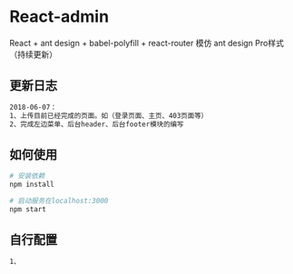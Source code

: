 # React-admin
React + ant design + babel-polyfill + react-router 模仿 ant design Pro样式（持续更新）

## 更新日志

``` bash
2018-06-07：
1、上传目前已经完成的页面。如（登录页面、主页、403页面等）
2、完成左边菜单、后台header、后台footer模块的编写
```

## 如何使用
``` bash
# 安装依赖
npm install

# 启动服务在localhost:3000
npm start
```

## 自行配置
``` bash
1、

```


